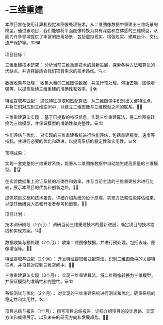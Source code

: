 # -三维重建
本项目旨在使用计算机视觉和图像处理技术，从二维图像数据中重建出三维场景的模型。通过该项目，我们能够将平面图像转换为具有深度和立体感的三维模型，从而为许多领域提供了丰富的应用场景，包括虚拟现实、增强现实、建筑设计、文化遗产保护等。🏗️🖼️

项目目标：

三维重建技术研究： 分析当前三维重建技术的最新进展，探索各种方法和算法的优缺点，并选择最适合我们项目需求的技术路线。🔍📈

数据收集与处理： 收集大量的二维图像数据，并进行预处理，包括去噪、图像增强等，以提高后续三维重建的准确性和效率。📸🛠️

特征提取与匹配： 通过特征提取和匹配算法，从二维图像中识别出关键特征点，并将它们对应到三维空间中，以建立二维图像与三维模型之间的联系。🔑🔗

三维重建算法实现： 基于已提取的特征信息，实现三维重建算法，将二维图像转换为三维模型，并保证模型的准确性和完整性。💻🏗️

性能评估与优化： 对实现的三维重建系统进行性能评估，包括重建精度、速度等指标，并进行必要的优化和改进，以提高系统的稳定性和实用性。📊🛠️

预期成果：

实现一套完整的三维重建系统，能够从二维图像数据中自动地生成高质量的三维模型。🎉🏆

在实验数据集上验证系统的准确性和效率，并与当前主流的三维重建技术进行比较，展示本项目的优势和创新之处。🔬🚀

提供项目文档和技术报告，详细介绍系统的设计原理、实现方法和性能评估结果，以便其他研究人员和开发者参考和借鉴。📄💡

项目计划：

技术调研阶段（1个月）： 调研当前三维重建技术的最新进展，确定项目的技术路线和实现方案。🔍📅

数据收集与预处理（2个月）： 收集二维图像数据，并进行预处理，包括去噪、图像增强等。📸🧼

特征提取与匹配（2个月）： 开发特征提取和匹配算法，识别二维图像中的关键特征点，并将其对应到三维空间中。🔑🧩

三维重建算法实现（3个月）： 实现三维重建算法，将二维图像转换为三维模型，并保证模型的准确性和完整性。💻🏗️

系统测试与优化（2个月）： 对实现的三维重建系统进行测试和优化，确保系统的稳定性和实用性。🛠️📈

项目总结与报告（1个月）： 撰写项目总结报告，详细介绍项目的设计思路、实现方法和成果展示，以及未来的研究方向和发展趋势。📄✨
